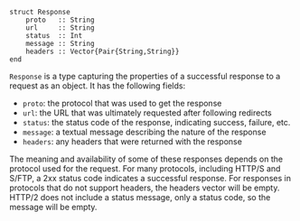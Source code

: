 ```
struct Response
    proto   :: String
    url     :: String
    status  :: Int
    message :: String
    headers :: Vector{Pair{String,String}}
end
```

`Response` is a type capturing the properties of a successful response to a request as an object. It has the following fields:

  * `proto`: the protocol that was used to get the response
  * `url`: the URL that was ultimately requested after following redirects
  * `status`: the status code of the response, indicating success, failure, etc.
  * `message`: a textual message describing the nature of the response
  * `headers`: any headers that were returned with the response

The meaning and availability of some of these responses depends on the protocol used for the request. For many protocols, including HTTP/S and S/FTP, a 2xx status code indicates a successful response. For responses in protocols that do not support headers, the headers vector will be empty. HTTP/2 does not include a status message, only a status code, so the message will be empty.
